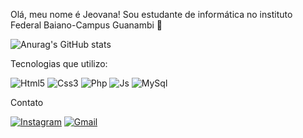 Olá, meu nome é Jeovana! Sou estudante de informática no instituto Federal Baiano-Campus Guanambi 👋</br>

![Anurag's GitHub stats](https://github-readme-stats.vercel.app/api?username=JeovanaMiranda&show_icons=true&theme=dracula)



Tecnologias que utilizo: 
<div style="display: inline_block">
  <img aling="center" alt="Html5" src="https://img.shields.io/badge/HTML5-E34F26?style=for-the-badge&logo=html5&logoColor=white"/>
  <img aling="center" alt="Css3" src="https://img.shields.io/badge/CSS3-1572B6?style=for-the-badge&logo=css3&logoColor=white"/>
  <img aling="center" alt="Php" src="https://img.shields.io/badge/PHP-777BB4?style=for-the-badge&logo=php&logoColor=white"/>
  <img aling="center" alt="Js" src="https://img.shields.io/badge/JavaScript-323330?style=for-the-badge&logo=javascript&logoColor=F7DF1E"/>
  <img aling="center" alt="MySql" src="https://img.shields.io/badge/MySQL-00000F?style=for-the-badge&logo=mysql&logoColor=white"/></div>


 Contato
 
[![Instagram](https://img.shields.io/badge/Instagram-E4405F?style=for-the-badge&logo=instagram&logoColor=white)](https://www.instagram.com/jeovana_mirand/?next=%2F)
[![Gmail](https://img.shields.io/badge/Gmail-D14836?style=for-the-badge&logo=gmail&logoColor=white)](jeovanamiranda218@gmail.com)

  
 
  

  



